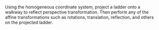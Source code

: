 Using the homogeneous coordinate system, project a ladder onto a walkway to reflect perspective transformation. 
Then perform any of the affine transformations such as rotations, translation, reflection, and others on the projected ladder.